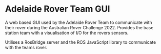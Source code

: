 # Adelaide Rover Team GUI
A web based GUI used by the Adelaide Rover Team to communicate with their rover during the Australian Rover Challenge 2022.
Provides the base station team with a visualisation of I/O for the rovers sensors.

Utilises a RosBridge server and the ROS JavaScript library to communicate with the teams rover.
